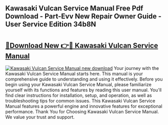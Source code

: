 ## Kawasaki Vulcan Service Manual Free Pdf Download - Part-Evv New Repair Owner Guide - User Service Edition 34b8N

# <h2><a href="http://bc30741.oget.top/?id=Kawasaki+Vulcan+Service+Manual">🔗Download New 👉🔴 Kawasaki Vulcan Service Manual</a></h2>

[![Kawasaki Vulcan Service Manual new download](https://i.imgur.com/5g1atiW.png)](http://bc30741.oget.top/?id=Kawasaki+Vulcan+Service+Manual)
Your journey with the Kawasaki Vulcan Service Manual starts here. This manual is your comprehensive guide to understanding and using it effectively. Before you begin using your Kawasaki Vulcan Service Manual, please familiarize yourself with its functions and features by reading this user manual. You'll find clear instructions for installation, setup, and operation, as well as troubleshooting tips for common issues. This Kawasaki Vulcan Service Manual features a powerful engine and innovative features for exceptional performance. Thank You for Choosing Kawasaki Vulcan Service Manual. We value your trust and support.
